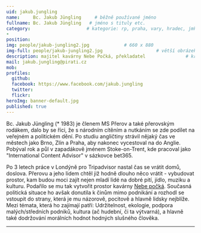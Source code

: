 ```yaml
---
uid: jakub.jungling
name:     Bc. Jakub Jüngling     # běžně používané jméno
fullname: Bc. Jakub Jüngling   # jméno s tituly etc.
category:                     # kategorie: rp, praha, vary, hradec, jmk, senat
- 
position: 
img: people/jakub-jungling2.jpg             # 660 x 880
img-full: people/jakub-jungling2.jpg                    # větší obrázek zobrazený na podrobném profilu
description: majitel kavárny Nebe Počká, překladatel               # kratký popis, max 160 znaků
mail: jakub.jungling@pirati.cz
mob: 
profiles:
  github:
  facebook: https://www.facebook.com/jakub.jungling  
  twitter:         
  flickr: 
heroImg: banner-default.jpg
published: true
---
```

Bc. Jakub Jüngling (* 1983) je členem MS Přerov a také přerovským rodákem, dalo by se říci, že s národním cítěním a nutkáním se zde podílet na veřejném a politickém dění. Po studiu angličtiny strávil nějaký čas ve městech jako Brno, Zlín a Praha, aby nakonec vycestoval na do Anglie. Pobýval rok a půl v zapadákově jménem Stoke-on-Trent, kde pracoval jako "International Content Advisor" v sázkovce bet365.

Po 3 letech práce v Londýně pro Tripadvisor nastal čas se vrátit domů, doslova. Přerovu a jeho lidem chtěl již hodně dlouho něco vrátit - vybudovat prostor, kam budou moci zajít nejen mladí lidé na dobré pití, jídlo, muziku a kulturu. Podařilo se mu tak vytvořit prostor kavárny [Nebe počká](www.nebepocka.cz). Současná politická situace ho avšak donutila k činům mimo podnikání a rozhodl se vstoupit do strany, která je mu názorově, pocitově a hlavně lidsky nejblíže. Mezi témata, která ho zajímají patří: Udržitelnost, ekologie, podpora malých/středních podniků, kultura (ač hudební, či ta výtvarná), a hlavně také dodržování morálních hodnot hodných slušného člověka.

---
